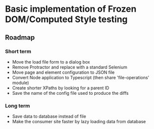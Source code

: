 # Basic implementation of Frozen DOM/Computed Style testing
 
## Roadmap 
 
### Short term
 - Move the load file form to a dialog box
 - Remove Protractor and replace with a standard Selenium
 - Move page and element configuration to JSON file
 - Convert Node application to Typescript (then share 'file-operations' module)
 - Create shorter XPaths by looking for a parent ID
 - Save the name of the config file used to produce the diffs
 
### Long term
 - Save data to database instead of file
 - Make the consumer site faster by lazy loading data from database
